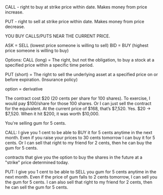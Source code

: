 CALL - right to buy at strike price within date. Makes money from price increase.

PUT - right to sell at strike price within date. Makes money from price decrease.

YOU BUY CALLS/PUTS NEAR THE CURRENT PRICE.

ASK = SELL (lowest price someone is willing to sell)
BID = BUY (highest price someone is willing to buy)

Options:
CALL (long) = The right, but not the obligation, to buy a stock at a specified price within a specific time period.

PUT (short) = The right to sell the underlying asset at a specified price on or before expiration. (Insurance policy)

option = derivative

The contract cost $20 (20 cents per share for 100 shares). To exercise, I would pay $100/share for those 100 shares. Or I can just sell the contract for the equivalent. At the current price of $168, that’s $7,520.
Yes. $20 -> $7,520. When it hit $200, it was worth $10,000.

You're selling gum for 5 cents.

CALL: I give you 1 cent to be able to BUY it for 5 cents anytime in the next month. Even if you raise your prices to 30 cents tomorrow I can buy it for 5 cents. Or I can sell that right to my friend for 2 cents, then he can buy the gum for 5 cents.

contracts that give you the option to buy the shares in the future at a "strike" price determined today.

PUT: I give you 1 cent to be able to SELL you gum for 5 cents anytime in the next month. Even if the price of gum falls to 2 cents tomorrow, I can sell you the gum for 5 cents. I can also sell that right to my friend for 2 cents, then he can sell the gum for 5 cents.
